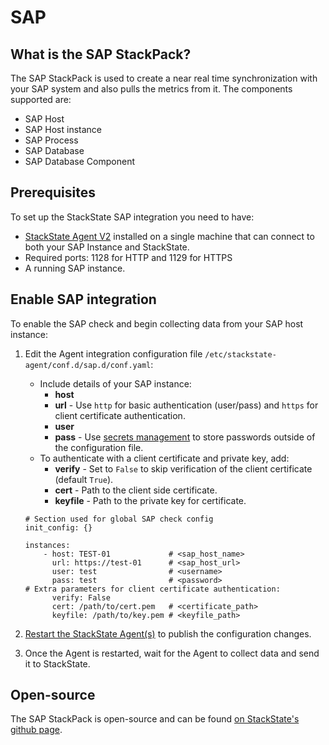 # SAP

## What is the SAP StackPack?

The SAP StackPack is used to create a near real time synchronization with your SAP system and also pulls the metrics from it. The components supported are:

* SAP Host
* SAP Host instance
* SAP Process
* SAP Database
* SAP Database Component

## Prerequisites

To set up the StackState SAP integration you need to have:

* [StackState Agent V2](/stackpacks/integrations/agent.md) installed on a single machine that can connect to both your SAP Instance and StackState.
* Required ports: 1128 for HTTP and 1129 for HTTPS
* A running SAP instance.

## Enable SAP integration

To enable the SAP check and begin collecting data from your SAP host instance:

1. Edit the Agent integration configuration file `/etc/stackstate-agent/conf.d/sap.d/conf.yaml`:
    - Include details of your SAP instance:
        - **host**
        - **url** - Use `http` for basic authentication (user/pass) and `https` for client certificate authentication.
        - **user**
        - **pass** - Use [secrets management](/configure/security/secrets_management.md) to store passwords outside of the configuration file.
    - To authenticate with a client certificate and private key, add:
        - **verify** - Set to `False` to skip verification of the client certificate (default `True`).
        - **cert** - Path to the client side certificate.
        - **keyfile** - Path to the private key for certificate.
        
    ```text
    # Section used for global SAP check config
    init_config: {}
    
    instances:
        - host: TEST-01             # <sap_host_name>
          url: https://test-01      # <sap_host_url>   
          user: test                # <username>
          pass: test                # <password>
   # Extra parameters for client certificate authentication:
          verify: False             
          cert: /path/to/cert.pem   # <certificate_path>
          keyfile: /path/to/key.pem # <keyfile_path>
    ```
2. [Restart the StackState Agent\(s\)](/stackpacks/integrations/agent.md#start-stop-restart-the-stackstate-agent) to publish the configuration changes.
3. Once the Agent is restarted, wait for the Agent to collect data and send it to StackState.

## Open-source

The SAP StackPack is open-source and can be found [on StackState's github page](https://github.com/StackVista/stackpack-sap).

